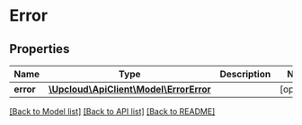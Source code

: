 # Error

## Properties
Name | Type | Description | Notes
------------ | ------------- | ------------- | -------------
**error** | [**\Upcloud\ApiClient\Model\ErrorError**](ErrorError.md) |  | [optional] 

[[Back to Model list]](../../README.md#documentation-of-the-models) [[Back to API list]](../../README.md#documentation) [[Back to README]](../../README.md)



